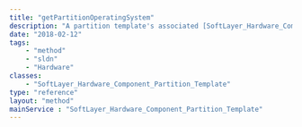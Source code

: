```yaml
---
title: "getPartitionOperatingSystem"
description: "A partition template's associated [SoftLayer_Hardware_Component_Partition_OperatingSystem](reference/datatypes/SoftLayer_Hardware_Component_Partition_OperatingSystem)."
date: "2018-02-12"
tags:
    - "method"
    - "sldn"
    - "Hardware"
classes:
    - "SoftLayer_Hardware_Component_Partition_Template"
type: "reference"
layout: "method"
mainService : "SoftLayer_Hardware_Component_Partition_Template"
---
```

